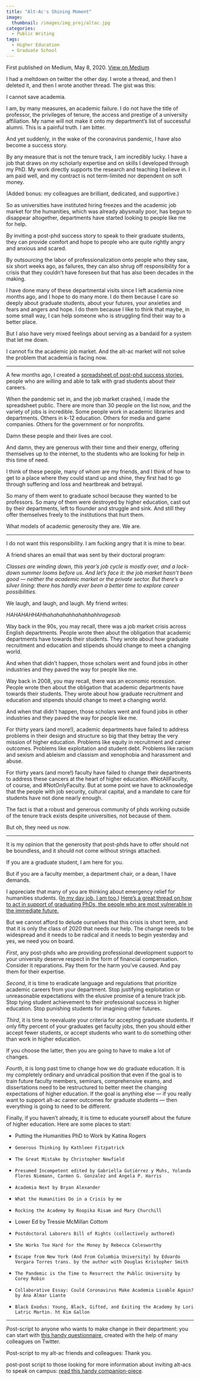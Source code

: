 ```yaml
---
title: "Alt-Ac's Shining Moment"
image: 
  thumbnail: /images/img_proj/altac.jpg
categories:
  - Public Writing
tags:
  - Higher Education
  - Graduate School
---
```


First published on Medium, May 8, 2020. [View on Medium](https://halperta.medium.com/open-letter-to-my-friend-who-i-love-who-wants-to-get-a-phd-in-literature-87392dabec16)

I had a meltdown on twitter the other day. I wrote a thread, and then I deleted it, and then I wrote another thread. The gist was this:

I cannot save academia.

I am, by many measures, an academic failure. I do not have the title of professor, the privileges of tenure, the access and prestige of a university affiliation. My name will not make it onto my department’s list of successful alumni. This is a painful truth. I am bitter.

And yet suddenly, in the wake of the coronavirus pandemic, I have also become a success story.

By any measure that is not the tenure track, I am incredibly lucky. I have a job that draws on my scholarly expertise and on skills I developed through my PhD. My work directly supports the research and teaching I believe in. I am paid well, and my contract is not term-limited nor dependent on soft money.

(Added bonus: my colleagues are brilliant, dedicated, and supportive.)

So as universities have instituted hiring freezes and the academic job market for the humanities, which was already abysmally poor, has begun to disappear altogether, departments have started looking to people like me for help.

By inviting a post-phd success story to speak to their graduate students, they can provide comfort and hope to people who are quite rightly angry and anxious and scared.

By outsourcing the labor of professionalization onto people who they saw, six short weeks ago, as failures, they can also shrug off responsibility for a crisis that they couldn’t have foreseen but that has also been decades in the making.

I have done many of these departmental visits since I left academia nine months ago, and I hope to do many more. I do them because I care so deeply about graduate students, about your futures, your anxieties and fears and angers and hope. I do them because I like to think that maybe, in some small way, I can help someone who is struggling find their way to a better place.

But I also have very mixed feelings about serving as a bandaid for a system that let me down.

I cannot fix the academic job market. And the alt-ac market will not solve the problem that academia is facing now.

***

A few months ago, I created a [spreadsheet of post-phd success stories](https://hcommons.org/docs/alt-ac-support-network/), people who are willing and able to talk with grad students about their careers.

When the pandemic set in, and the job market crashed, I made the spreadsheet public. There are more than 30 people on the list now, and the variety of jobs is incredible. Some people work in academic libraries and departments. Others in k-12 education. Others for media and game companies. Others for the government or for nonprofits.

Damn these people and their lives are cool.

And damn, they are generous with their time and their energy, offering themselves up to the internet, to the students who are looking for help in this time of need.

I think of these people, many of whom are my friends, and I think of how to get to a place where they could stand up and shine, they first had to go through suffering and loss and heartbreak and betrayal.

So many of them went to graduate school because they wanted to be professors. So many of them were destroyed by higher education, cast out by their departments, left to flounder and struggle and sink. And still they offer themselves freely to the institutions that hurt them.

What models of academic generosity they are. We are.

***

I do not want this responsibility. I am fucking angry that it is mine to bear.

A friend shares an email that was sent by their doctoral program:

*Classes are winding down, this year’s job cycle is mostly over, and a lock-down summer looms before us. And let’s face it: the job market hasn’t been good — neither the academic market or the private sector. But there’s a silver lining: there has hardly ever been a better time to explore career possibilities.*

We laugh, and laugh, and laugh. My friend writes:

*HAHAHAHHAHhahahahahhahahhahhragesob*

Way back in the 90s, you may recall, there was a job market crisis across English departments. People wrote then about the obligation that academic departments have towards their students. They wrote about how graduate recruitment and education and stipends should change to meet a changing world.

And when that didn’t happen, those scholars went and found jobs in other industries and they paved the way for people like me.

Way back in 2008, you may recall, there was an economic recession. People wrote then about the obligation that academic departments have towards their students. They wrote about how graduate recruitment and education and stipends should change to meet a changing world.

And when that didn’t happen, those scholars went and found jobs in other industries and they paved the way for people like me.

For thirty years (and more!), academic departments have failed to address problems in their design and structure so big that they betray the very mission of higher education. Problems like equity in recruitment and career outcomes. Problems like exploitation and student debt. Problems like racism and sexism and ableism and classism and xenophobia and harassment and abuse.

For thirty years (and more!) faculty have failed to change their departments to address these cancers at the heart of higher education. #NotAllFaculty, of course, and #NotOnlyFaculty. But at some point we have to acknowledge that the people with job security, cultural capital, and a mandate to care for students have not done nearly enough.

The fact is that a robust and generous community of phds working outside of the tenure track exists despite universities, not because of them.

But oh, they need us now.

***

It is my opinion that the generosity that post-phds have to offer should not be boundless, and it should not come without strings attached.

If you are a graduate student, I am here for you.

But if you are a faculty member, a department chair, or a dean, I have demands.

I appreciate that many of you are thinking about emergency relief for humanities students. ([In my day job, I am too.](https://www.neh.gov/program/neh-cares-cultural-organizations)) [Here’s a great thread on how to act in support of graduating PhDs, the people who are most vulnerable in the immediate future.](https://twitter.com/megpillow/status/1258811587563044869)

But we cannot afford to delude ourselves that this crisis is short term, and that it is only the class of 2020 that needs our help. The change needs to be widespread and it needs to be radical and it needs to begin yesterday and yes, we need you on board.

*First*, any post-phds who are providing professional development support to your university deserve respect in the form of financial compensation. Consider it reparations. Pay them for the harm you’ve caused. And pay them for their expertise.

*Second*, it is time to eradicate language and regulations that prioritize academic careers from your department. Stop justifying exploitation or unreasonable expectations with the elusive promise of a tenure track job. Stop tying student achievement to their professional success in higher education. Stop punishing students for imagining other futures.

*Third*, it is time to reevaluate your criteria for accepting graduate students. If only fifty percent of your graduates get faculty jobs, then you should either accept fewer students, or accept students who want to do something other than work in higher education.

If you choose the latter, then you are going to have to make a lot of changes.

*Fourth*, it is long past time to change how we do graduate education. It is my completely ordinary and unradical position that even if the goal is to train future faculty members, seminars, comprehensive exams, and dissertations need to be restructured to better meet the changing expectations of higher education. If the goal is anything else — if you really want to support alt-ac career outcomes for graduate students — then everything is going to need to be different.

Finally, if you haven’t already, it is time to educate yourself about the future of higher education. Here are some places to start:

* Putting the Humanities PhD to Work by Katina Rogers
*     Generous Thinking by Kathleen Fitzpatrick
*     The Great Mistake by Christopher Newfield
*     Presumed Incompetent edited by Gabriella Gutiérrez y Muhs, Yolanda Flores Niemann, Carmen G. Gonzalez and Angela P. Harris
*     Academia Next by Bryan Alexander
*     What the Humanities Do in a Crisis by me
*     Rocking the Academy by Roopika Risam and Mary Churchill
*    Lower Ed by Tressie McMillan Cottom
*     Postdoctoral Laborers Bill of Rights (collectively authored)
*     She Works Too Hard for the Money by Rebecca Colesworthy
*     Escape from New York (And From Columbia University) by Eduardo Vergara Torres trans. by the author with Douglas Kristopher Smith
*     The Pandemic is the Time to Resurrect the Public University by Corey Robin
*     Collaborative Essay: Could Coronavirus Make Academia Livable Again? by Ana Almar Liante
*     Black Exodus: Young, Black, Gifted, and Exiting the Academy by Lori Latric Martin. ht Kim Gallon

***

Post-script to anyone who wants to make change in their department: you can start with [this handy questionnaire](https://docs.google.com/document/d/1XrD6NtvIvH2aKbydmXy_yPcur8PbivCslqTDKcMlbBk/edit), created with the help of many colleagues on Twitter.

Post-script to my alt-ac friends and colleagues: Thank you.

post-post script to those looking for more information about inviting alt-acs to speak on campus: [read this handy companion-piece](https://medium.com/@halperta/so-you-want-to-invite-an-alt-ac-to-speak-on-your-campus-a46da71366d0?sk=26b8d234dbc46ff9a5cf1b2adeb79ae5).